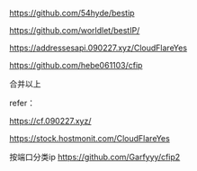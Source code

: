 https://github.com/54hyde/bestip

https://github.com/worldlet/bestIP/


https://addressesapi.090227.xyz/CloudFlareYes


https://github.com/hebe061103/cfip

合并以上



refer：

https://cf.090227.xyz/

https://stock.hostmonit.com/CloudFlareYes


按端口分类ip
https://github.com/Garfyyy/cfip2
